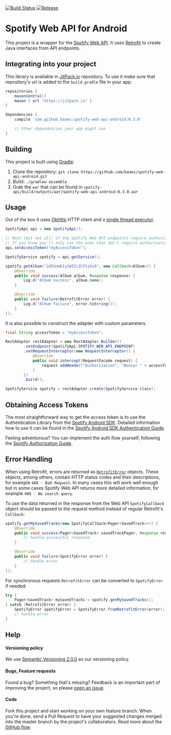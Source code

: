 [![Build Status](https://travis-ci.org/kaaes/spotify-web-api-android.svg?branch=master)](https://travis-ci.org/kaaes/spotify-web-api-android)
[![Release](https://img.shields.io/github/release/kaaes/spotify-web-api-android.svg?label=maven)](https://jitpack.io/#kaaes/spotify-web-api-android)

# Spotify Web API for Android

This project is a wrapper for the [Spotify Web API](https://developer.spotify.com/web-api/).
It uses [Retrofit](http://square.github.io/retrofit/) to create Java interfaces from API endpoints.

## Integrating into your project

This library is available in [JitPack.io](https://jitpack.io/) repository.
To use it make sure that repository's url is added to the `build.gradle` file in your app:

```groovy
repositories {
    mavenCentral()
    maven { url "https://jitpack.io" }
}

dependencies {
    compile 'com.github.kaaes:spotify-web-api-android:0.3.0'

    // Other dependencies your app might use
}
```

## <a name="building"></a>Building
This project is built using [Gradle](https://gradle.org/):

1. Clone the repository: `git clone https://github.com/kaaes/spotify-web-api-android.git`
2. Build: `./gradlew assemble`
3. Grab the `aar` that can be found in `spotify-api/build/outputs/aar/spotify-web-api-android-0.3.0.aar`

## Usage

Out of the box it uses [OkHttp](http://square.github.io/okhttp/) HTTP client and a [single thread executor](https://docs.oracle.com/javase/7/docs/api/java/util/concurrent/Executors.html).

```java
SpotifyApi api = new SpotifyApi();

// Most (but not all) of the Spotify Web API endpoints require authorisation.
// If you know you'll only use the ones that don't require authorisation you can skip this step
api.setAccessToken("myAccessToken");

SpotifyService spotify = api.getService();

spotify.getAlbum("2dIGnmEIy1WZIcZCFSj6i8", new Callback<Album>() {
    @Override
    public void success(Album album, Response response) {
        Log.d("Album success", album.name);
    }

    @Override
    public void failure(RetrofitError error) {
        Log.d("Album failure", error.toString());
    }
});
```

It is also possible to construct the adapter with custom parameters.

```java
final String accessToken = "myAccessToken";

RestAdapter restAdapter = new RestAdapter.Builder()
        .setEndpoint(SpotifyApi.SPOTIFY_WEB_API_ENDPOINT)
        .setRequestInterceptor(new RequestInterceptor() {
            @Override
            public void intercept(RequestFacade request) {
                request.addHeader("Authorization", "Bearer " + accessToken);
            }
        })
        .build();

SpotifyService spotify = restAdapter.create(SpotifyService.class);
```

## Obtaining Access Tokens

The most straightforward way to get the access token is to use the Authentication Library from the [Spotify Android SDK](https://github.com/spotify/android-sdk).
Detailed information how to use it can be found in the [Spotify Android SDK Authentication Guide](https://developer.spotify.com/technologies/spotify-android-sdk/android-sdk-authentication-guide/).

Feeling adventurous? You can implement the auth flow yourself, following the [Spotify Authorization Guide](https://developer.spotify.com/web-api/authorization-guide/).


## Error Handling

When using Retrofit, errors are returned as [`RetrofitError`](http://square.github.io/retrofit/javadoc/retrofit/RetrofitError.html)
objects. These objects, among others, contain HTTP status codes and their descriptions,
for example `400 - Bad Request`.
In many cases this will work well enough but in some cases Spotify Web API returns more detailed information,
for example `400 - No search query`.

To use the data returned in the response from the Web API `SpotifyCallback` object should be passed to the
request method instead of regular Retrofit's `Callback`:
```java
spotify.getMySavedTracks(new SpotifyCallback<Pager<SavedTrack>>() {
    @Override
    public void success(Pager<SavedTrack> savedTrackPager, Response response) {
        // handle successful response
    }

    @Override
    public void failure(SpotifyError error) {
        // handle error
    }
});
```
For synchronous requests `RetrofitError` can be converted to `SpotifyError` if needed:
```java
try {
    Pager<SavedTrack> mySavedTracks = spotify.getMySavedTracks();
} catch (RetrofitError error) {
    SpotifyError spotifyError = SpotifyError.fromRetrofitError(error);
    // handle error
}
```

## Help

#### Versioning policy
We use [Semantic Versioning 2.0.0](http://semver.org/) as our versioning policy.

#### Bugs, Feature requests
Found a bug? Something that's missing? Feedback is an important part of improving the project, so please [open an issue](https://github.com/kaaes/spotify-web-api-android/issues).

#### Code
Fork this project and start working on your own feature branch. When you're done, send a Pull Request to have your suggested changes merged into the master branch by the project's collaborators. Read more about the [GitHub flow](https://guides.github.com/introduction/flow/).
